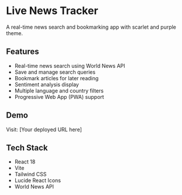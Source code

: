 # Live News Tracker

A real-time news search and bookmarking app with scarlet and purple theme.

## Features
- Real-time news search using World News API
- Save and manage search queries
- Bookmark articles for later reading
- Sentiment analysis display
- Multiple language and country filters
- Progressive Web App (PWA) support

## Demo
Visit: [Your deployed URL here]

## Tech Stack
- React 18
- Vite
- Tailwind CSS
- Lucide React Icons
- World News API

